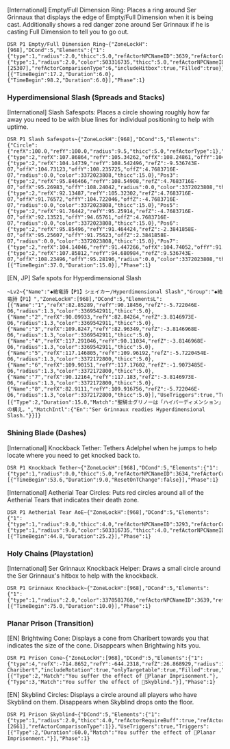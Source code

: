[International] Empty/Full Dimension Ring: Places a ring around Ser Grinnaux that displays the edge of Empty/Full Dimension when it is being cast. Additionally shows a red danger zone around Ser Grinnaux if he is casting Full Dimension to tell you to go out.
```
DSR P1 Empty/Full Dimension Ring~{"ZoneLockH":[968],"DCond":5,"Elements":{"1":{"type":1,"radius":2.0,"thicc":5.0,"refActorNPCNameID":3639,"refActorComparisonType":6,"includeHitbox":true},"2":{"type":1,"radius":2.0,"color":503316735,"thicc":5.0,"refActorNPCNameID":3639,"refActorRequireCast":true,"refActorCastId":[25307],"refActorComparisonType":6,"includeHitbox":true,"Filled":true}},"UseTriggers":true,"Triggers":[{"TimeBegin":17.2,"Duration":6.0},{"TimeBegin":98.2,"Duration":6.0}],"Phase":1}
```

### Hyperdimensional Slash (Spreads and Stacks)
[International] Slash Safespots: Places a circle showing roughly how far away you need to be with blue lines for individual positioning to help with uptime.
```
DSR P1 Slash Safespots~{"ZoneLockH":[968],"DCond":5,"Elements":{"Circle":{"refX":100.0,"refY":100.0,"radius":9.5,"thicc":5.0,"refActorType":1},"Pos1":{"type":2,"refX":107.86864,"refY":105.34262,"offX":108.24861,"offY":104.72231,"radius":0.0,"color":3372023808,"thicc":15.0},"Pos2":{"type":2,"refX":104.14739,"refY":108.542496,"refZ":-9.536743E-07,"offX":104.73123,"offY":108.235725,"offZ":4.7683716E-07,"radius":0.0,"color":3372023808,"thicc":15.0},"Pos3":{"type":2,"refX":95.846466,"refY":108.54908,"refZ":4.7683716E-07,"offX":95.26983,"offY":108.24042,"radius":0.0,"color":3372023808,"thicc":15.0},"Pos4":{"type":2,"refX":92.13487,"refY":105.32302,"refZ":4.7683716E-07,"offX":91.76572,"offY":104.722046,"offZ":-4.7683716E-07,"radius":0.0,"color":3372023808,"thicc":15.0},"Pos5":{"type":2,"refX":91.76442,"refY":95.25914,"refZ":-4.7683716E-07,"offX":92.13521,"offY":94.65761,"offZ":4.7683716E-07,"radius":0.0,"color":3372023808,"thicc":15.0},"Pos6":{"type":2,"refX":95.85496,"refY":91.464424,"refZ":-2.3841858E-07,"offX":95.25607,"offY":91.75623,"offZ":2.3841858E-07,"radius":0.0,"color":3372023808,"thicc":15.0},"Pos7":{"type":2,"refX":104.14046,"refY":91.447266,"offX":104.74052,"offY":91.77505,"radius":0.0,"color":3372023808,"thicc":15.0},"Pos8":{"type":2,"refX":107.85812,"refY":94.680984,"refZ":9.536743E-07,"offX":108.23496,"offY":95.28196,"radius":0.0,"color":3372023808,"thicc":15.0}},"UseTriggers":true,"Triggers":[{"TimeBegin":37.0,"Duration":15.0}],"Phase":1}
```

[EN, JP] Safe spots for Hyperdimensional Slash
```
~Lv2~{"Name":"◆絶竜詩【P1】シェイカー/Hyperdimensional Slash","Group":"◆絶竜詩【P1】","ZoneLockH":[968],"DCond":5,"ElementsL":[{"Name":"1","refX":82.85289,"refY":90.18456,"refZ":-5.722046E-06,"radius":1.3,"color":3369542911,"thicc":5.0},{"Name":"2","refX":90.09933,"refY":82.84264,"refZ":3.8146973E-06,"radius":1.3,"color":3369542911,"thicc":5.0},{"Name":"3","refX":109.8247,"refY":82.96349,"refZ":-3.8146968E-06,"radius":1.3,"color":3369542911,"thicc":5.0},{"Name":"4","refX":117.291046,"refY":90.11034,"refZ":-3.8146968E-06,"radius":1.3,"color":3369542911,"thicc":5.0},{"Name":"5","refX":117.146805,"refY":109.96192,"refZ":-5.7220454E-06,"radius":1.3,"color":3372172800,"thicc":5.0},{"Name":"6","refX":109.90151,"refY":117.17602,"refZ":-1.9073485E-06,"radius":1.3,"color":3372172800,"thicc":5.0},{"Name":"7","refX":90.12164,"refY":117.183,"refZ":-3.8146973E-06,"radius":1.3,"color":3372172800,"thicc":5.0},{"Name":"8","refX":82.9111,"refY":109.916756,"refZ":-5.722046E-06,"radius":1.3,"color":3372172800,"thicc":5.0}],"UseTriggers":true,"Triggers":[{"Type":2,"Duration":15.0,"Match":"聖騎士グリノーは「ハイパーディメンション」の構え。","MatchIntl":{"En":"Ser Grinnaux readies Hyperdimensional Slash."}}]}
```

### Shining Blade (Dashes)
[International] Knockback Tether: Tethers Adelphel when he jumps to help locate where you need to get knocked back to.
```
DSR P1 Knockback Tether~{"ZoneLockH":[968],"DCond":5,"Elements":{"1":{"type":1,"radius":0.0,"thicc":5.0,"refActorNPCNameID":3634,"refActorComparisonType":6,"tether":true}},"UseTriggers":true,"Triggers":[{"TimeBegin":53.6,"Duration":9.0,"ResetOnTChange":false}],"Phase":1}
```

[International] Aetherial Tear Circles: Puts red circles around all of the Aetherial Tears that indicates their death zone.
```
DSR P1 Aetherial Tear AoE~{"ZoneLockH":[968],"DCond":5,"Elements":{"1":{"type":1,"radius":9.0,"thicc":4.0,"refActorNPCNameID":3293,"refActorComparisonType":6},"2":{"type":1,"radius":9.0,"color":503316735,"thicc":4.0,"refActorNPCNameID":3293,"refActorComparisonType":6,"Filled":true}},"UseTriggers":true,"Triggers":[{"TimeBegin":44.8,"Duration":25.2}],"Phase":1}
```

### Holy Chains (Playstation)
[International] Ser Grinnaux Knockback Helper: Draws a small circle around the Ser Grinnaux's hitbox to help with the knockback.
```
DSR P1 Grinnaux Knockback~{"ZoneLockH":[968],"DCond":5,"Elements":{"1":{"type":1,"radius":2.0,"color":3370581760,"refActorNPCNameID":3639,"refActorComparisonType":6,"onlyTargetable":true}},"UseTriggers":true,"Triggers":[{"TimeBegin":75.0,"Duration":10.0}],"Phase":1}
```

### Planar Prison (Transition)
[EN] Brightwing Cone: Displays a cone from Charibert towards you that indicates the size of the cone. Disappears when Brightwing hits you.
```
DSR P1 Prison Cone~{"ZoneLockH":[968],"DCond":5,"Elements":{"1":{"type":4,"refX":-714.8652,"refY":-644.2318,"refZ":26.868929,"radius":10.0,"coneAngleMin":-15,"coneAngleMax":15,"refActorName":"Ser Charibert","includeRotation":true,"onlyTargetable":true,"Filled":true,"FaceMe":true}},"UseTriggers":true,"Triggers":[{"Type":2,"Match":"You suffer the effect of Planar Imprisonment."},{"Type":3,"Match":"You suffer the effect of Skyblind."}],"Phase":1}
```

[EN] Skyblind Circles: Displays a circle around all players who have Skyblind on them. Disappears when Skyblind drops onto the floor.
```
DSR P1 Prison Skyblind~{"DCond":5,"Elements":{"1":{"type":1,"radius":2.0,"thicc":4.0,"refActorRequireBuff":true,"refActorBuffId":[2661],"refActorComparisonType":1}},"UseTriggers":true,"Triggers":[{"Type":2,"Duration":60.0,"Match":"You suffer the effect of Planar Imprisonment."}],"Phase":1}
```
